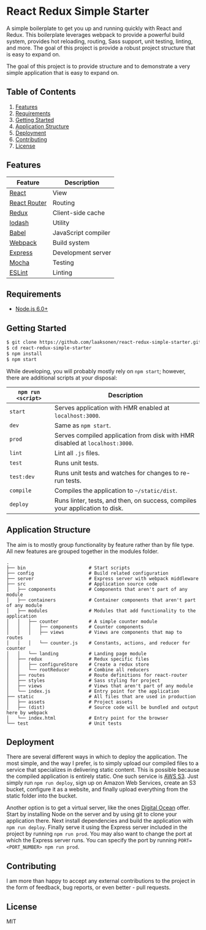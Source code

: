 # React Redux Simple Starter

A simple boilerplate to get you up and running quickly with React and Redux.
This boilerplate leverages webpack to provide a powerful build system, provides
hot reloading, routing, Sass support, unit testing, linting, and more. The goal
of this project is provide a robust project structure that is easy to expand on.

The goal of this project is to provide structure and to demonstrate a very simple application that is easy to expand on.

## Table of Contents
1. [Features](#features)
1. [Requirements](#requirements)
1. [Getting Started](#getting-started)
1. [Application Structure](#application-structure)
1. [Deployment](#deployment)
1. [Contributing](#contributing)
1. [License](#license)

## Features
| **Feature** | **Description** |
| ---------|-----------------|
| [React](https://facebook.github.io/react/) | View |
| [React Router](https://github.com/reactjs/react-router) | Routing |
| [Redux](http://redux.js.org/) | Client-side cache |
| [lodash](https://lodash.com/) | Utility |
| [Babel](https://babeljs.io/) | JavaScript compiler |
| [Webpack](https://webpack.github.io/) | Build system |
| [Express](http://expressjs.com/) | Development server |
| [Mocha](https://mochajs.org/) | Testing |
| [ESLint](http://eslint.org/) | Linting |

## Requirements
* [Node.js 6.0+](http://nodejs.org)

## Getting Started
```bash
$ git clone https://github.com/laaksonen/react-redux-simple-starter.git
$ cd react-redux-simple-starter
$ npm install
$ npm start
```
While developing, you will probably mostly rely on ``npm start``; however, there
are additional scripts at your disposal:

|`npm run <script>`|Description|
|------------------|-----------|
|`start`|Serves application with HMR enabled at `localhost:3000`.|
|`dev`|Same as `npm start`.|
|`prod`|Serves compiled application from disk with HMR disabled at `localhost:3000`.|
|`lint`|Lint all `.js` files.|
|`test`|Runs unit tests.|
|`test:dev`|Runs unit tests and watches for changes to re-run tests.|
|`compile`|Compiles the application to `~/static/dist`.|
|`deploy`|Runs linter, tests, and then, on success, compiles your application to disk.|

## Application Structure
The aim is to mostly group functionality by feature rather than by file type. All
new features are grouped together in the modules folder.
```
.
├── bin                       # Start scripts
├── config                    # Build related configuration
├── server                    # Express server with webpack middleware
├── src                       # Application source code
│   ├── components            # Components that aren't part of any module
│   ├── containers            # Container components that aren't part of any module
│   ├── modules               # Modules that add functionality to the application
│   │   ├── counter           # A simple counter module
│   │   │   ├── components    # Counter components
│   │   │   ├── views         # Views are components that map to routes
│   │   │   └── counter.js    # Constants, actions, and reducer for counter
│   │   └── landing           # Landing page module
│   ├── redux                 # Redux specific files
│   │   ├── configureStore    # Create a redux store
│   │   └── rootReducer       # Combine all reducers
│   ├── routes                # Route definitions for react-router
│   ├── styles                # Sass styling for project
│   ├── views                 # Views that aren't part of any module
│   └── index.js              # Entry point for the application
├── static                    # All files that are used in production
│   ├── assets                # Project assets
│   ├── (dist)                # Source code will be bundled and output here by webpack
│   └── index.html            # Entry point for the browser
└── test                      # Unit tests
```

## Deployment
There are several different ways in which to deploy the application. The most simple,
and the way I prefer, is to simply upload our compiled files to a service that
specializes in delivering static content. This is possible because the compiled
application is entirely static. One such service is [AWS S3](https://aws.amazon.com/s3/).
Just simply run `npm run deploy`, sign up on Amazon Web Services, create an S3 bucket,
configure it as a website, and finally upload everything from the static folder
into the bucket.

Another option is to get a virtual server, like the ones
[Digital Ocean](https://www.digitalocean.com/) offer. Start by installing Node on
the server and by using git to clone your application there. Next install dependencies
and build the application with `npm run deploy`. Finally serve it using the Express
server included in the project by running `npm run prod`. You may also want to
change the port at which the Express server runs. You can specify the port by
running `PORT=<PORT_NUMBER> npm run prod`.

## Contributing
I am more than happy to accept any external contributions to the project in the
form of feedback, bug reports, or even better - pull requests.

## License
MIT
